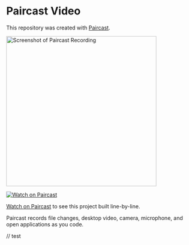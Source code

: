 # Paircast Video

This repository was created with [Paircast](https://app.paircast.io/replay/104485ba-040b-42c9-af1b-6df227a5ff7e).

<a href="https://app.paircast.io/replay/104485ba-040b-42c9-af1b-6df227a5ff7e"><img src="https://app.paircast.io/replay/104485ba-040b-42c9-af1b-6df227a5ff7e/screenshot" alt="Screenshot of Paircast Recording" width="400" /></a> 

<a href="https://app.paircast.io/replay/104485ba-040b-42c9-af1b-6df227a5ff7e"><img src="https://app.paircast.io/images/watch-on-paircast.png" alt="Watch on Paircast" /></a> 

[Watch on Paircast](https://app.paircast.io/replay/104485ba-040b-42c9-af1b-6df227a5ff7e) to see this project built line-by-line.

Paircast records file changes, desktop video, camera, microphone, and open applications as you code.

// test
